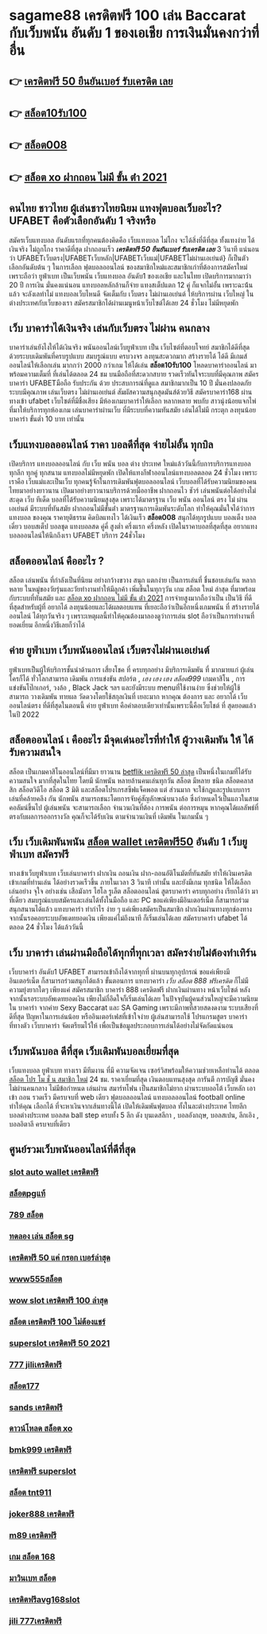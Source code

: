 # sagame88 เครดิตฟรี 100 เล่น Baccarat กับเว็บพนัน อันดับ 1 ของเอเชีย การเงินมั่นคงกว่าที่อื่น

## 👉 [เครดิตฟรี 50 ยืนยันเบอร์ รับเครดิต เลย](https://ufa7777.ufax.win/)
## 👉 [สล็อต10รับ100](https://ufa7777.ufax.win/)
## 👉 [สล็อต008](https://ufabetpgufa.ufax.win/)
## 👉 [สล็อต xo ฝากถอน ไม่มี ขั้น ต่ํา 2021](https://ufabetpgufa.ufax.win/)

## คนไทย ชาวไทย ผู้เล่นชาวไทยนิยม แทงฟุตบอลเว็บอะไร? UFABET คือตัวเลือกอันดับ 1 จริงหรือ

สมัครเว็บแทงบอล อันดับแรกที่ทุกคนต้องคิดคือ เว็บแทงบอล ไม่โกง  จะได้สิ่งที่ดีที่สุด ทั้งแทงง่าย ได้เงินจริง ไม่ถูกโกง ราคาดีที่สุด ฝากถอนเร็ว ***เครดิตฟรี 50 ยืนยันเบอร์ รับเครดิต เลย*** 3 วินาที  แน่นอนว่า UFABETเว็บตรง|UFABETเว็บหลัก|UFABETเว็บแม่|UFABETไม่ผ่านเอเย่นต์}   ก็เป็นตัวเลือกอันดับต้น ๆ ในการเลือก ฟุตบอลออนไลน์ ของสมาชิกใหม่และสมาชิกเก่าที่ต้องการสมัครใหม่ เพราะถือว่า ยูฟ่าเบท เป็นเว็บพนัน เว็บแทงบอล อันดับ1 ของเอเชีย และในไทย เปิดบริการมากมาว่า 20 ปี การเงิน มั่นคงแน่นอน แทงบอลหลักล้านก็จ่าย แทงสเต็ปแตก 12  คู่ ก็แจกไม่อั้น เพราะฉะน้้นแล้ว จะลังเลทำไม่ แทงบอลเว็บไหนดี จัดเต็มกับ เว็บตรง ไม่ผ่านเอเย่นต์ ให้บริการผ่าน เว็บใหญ่ ในต่างประเทศกับเว็บของเรา สมัครสมาชิกได้ผ่านเมนูหน้าเว็บไซต์ได้เลย 24 ชั่วโมง ไม่มีหยุดพัก


## เว็บ บาคาร่าได้เงินจริง เล่นกับเว็บตรง ไม่ผ่าน คนกลาง 

บาคาร่าเล่นยังไงให้ได้เงินจริง พนันออนไลน์เว็บยูฟ่าเบท เป็น เว็บไซต์ที่ตอบโจทย์  สมาชิกได้ดีที่สุด ด้วยระบบเดิมพันที่ครบรูปแบบ สมบรูณ์แบบ ครบวงจร ลงทุนสะดวกมาก  สร้างรายได้ ได้ดี มีเกมส์ออนไลน์ให้เลือกเล่น มากกว่า 2000 กว่าเกม ให้ได้เล่น **สล็อต10รับ100** โหลดบาคาร่าออนไลน์ มาพร้อมความเต็มที่  ที่เล่นได้ตลอด 24 ชม บนมือถือที่สะดวกสบาย รวดเร็วทันใจระบบที่มีคุณภาพ สมัครบาคาร่า UFABETมือถือ รับประกัน ด้วย ประสบการณ์ที่ดูแล  สมาชิกมากเป็น 10 ปี มั่นคงปลอดภัย ระบบมีคุณภาพ เล่นเว็บตรง ไม่ผ่านเอเย่นต์ สัมผัสความสนุกสุดมันส์ด้วยวิธี สมัครบาคาร่า168 ผ่าน ทางเข้า ufabet  เว็บไซต์ที่มีชื่อเสียง มีห้องเกมบาคาร่าให้เลือก หลากหลาย พบกับ สาวนุ่งน้อยแจกไพ่  ที่มาให้บริการทุกห้องเกม เล่นบาคาร่าผ่านเว็บ ที่มีระบบที่ความทันสมัย เล่นได้ไม่มี กระตุก  ลงทุนน้อย บาคาร่า ขั้นต่ำ 10 บาท เท่านั้น


## เว็บแทงบอลออนไลน์ ราคา บอลดีที่สุด  จ่ายไม่อั้น ทุกบิล

เปิดบริการ แทงบอลออนไลน์ กับ เว็บ พนัน บอล ต่าง ประเทศ
ใหม่แล้ววันนี้กับการบริการแทงบอล ทุกลีก ทุกคู่ ทุกสนาม แทงบอลไม่มีหยุดพัก เปิดให้แทงกีฬาออนไลน์แทงบอลตลอด 24 ชั่วโมง เพราะเราคือ เว็บแม่และเป็นเว็บ  ทุกคนรู้จักในการเดิมพันฟุตบอลออนไลน์ เว็บบอลที่ได้รับความนิยมของคนไทยมาอย่างยาวนาน เปิดมาอย่างยาวนานบริการด้วยมืออาชีพ ฝากถอนไว ชัวร์ เล่นพนันต่อได้อย่างไม่สะดุด เว็บ ทีเด็ด บอลที่ได้รับความนิยมสูงสุด เพราะได้มาตรฐาน เว็บ พนัน ออนไลน์ ตรง ไม่ ผ่าน เอเย่นต์ มีระบบที่ทันสมัย ฝากถอนไม่มีขั้นต่ํา มาตรฐานการเดิมพันระดับโลก ทำให้คุณมั่นใจได้ว่าการแทงบอล ของคุณ ราคายุติธรรม  คิดบิลแทงไว ได้เงินเร็ว **สล็อต008**  สนุกได้ทุกรูปแบบ บอลเต็ง บอลเดี่ยว บอบสเต็ป บอลชุด แทงบอลสด คู่คี่ สูงต่ำ ครึ่งแรก ครึ่งหลัง เปิดในราคาบอลที่สุดที่สุด อยากแทงบอลออนไลน์ให้นึกถึงเรา UFABET บริการ 24ชั่วโมง 


## สล็อตออนไลน์ คืออะไร ?

สล็อต   เล่นพนัน ที่กำลังเป็นที่นิยม อย่างกว้างขวาง สนุก  แตกง่าย  เป็นการเล่นที่ ชื่นชอบเล่นกัน หลากหลาย ในหมู่ของวัยรุ่นและวัยทำงานทำให้มีลูกค้า เพิ่มขึ้นในทุกๆวัน  เกม สล็อต ใหม่ ล่าสุด ที่มาพร้อมกับระบบที่ทันสมัย และ [สล็อต xo ฝากถอน ไม่มี ขั้น ต่ํา 2021](https://ufa7777.ufax.win/) การจ่ายสูงมากถือว่าเป็น เป็นวิธี ที่ดีที่สุดสำหรับผู้ที่ อยากได้ ลงทุนน้อยและได้ผลตอบแทน ที่เยอะถือว่าเป็นอีกหนึ่งเกมพนัน ที่ สร้างรายได้ ออนไลน์ ได้ทุกวันจริง ๆ เพราะเหตุผลนี้ทำให้คุณต้องมาลองดูว่าการเล่น slot ถือว่าเป็นการทำงานที่ ยอดเยี่ยม อีกหนึ่งวิธีเลยก็ว่าได้

## ค่าย ยูฟ่าเบท เว็บพนันออนไลน์  เว็บตรงไม่ผ่านเอเย่นต์   

ยูฟ่าเบทเป็นผู้ให้บริการชั้นนำด้านการ เสี่ยงโชค ที่ ครบทุกอย่าง มีบริการเดิมพัน ที่ มากมายแก่ ผู้เล่น  ใครก็ได้ ทั่วโลกสามารถ  เดิมพัน การแข่งขัน สปอร์ต , *เฮง เฮง เฮง สล็อต999* เกมคาสิโน , การแข่งขันโป๊กเกอร์,  วงล้อ ,  Black Jack ฯลฯ และยังมีระบบ  menuที่ใช้งานง่าย ซึ่งช่วยให้ผู้ใช้ สามารถ วางเดิมพัน ทายผล วัดดวงโดยใช้สกุลเงินที่ เยอะมาก หากคุณ ต้องการ  และ  อยากได้   เว็บออนไลน์ตรง  ที่ดีที่สุดในตอนนี้ ค่าย  ยูฟ่าเบท  คือคำตอบเดียวเท่านั้นเพราะนี้คือเว็บไชต์ ที่  สุดยอดแล้วในปี 2022

##  สล็อตออนไลน์ เ คืออะไร มีจุดเด่นอะไรที่ทำให้ ผู้วางเดิมพัน ให้ ได้รับความสนใจ 

สล็อต เป็นเกมคาสิโนออนไลน์ที่มีมา ยาวนาน [betflik เครดิตฟรี 50 ล่าสุด](https://ufabetpgufa.ufax.win/) เป็นหนึ่งในเกมที่ได้รับความสนใจ มากที่สุดในไทย โดยมี นักพนัน หลายล้านคนเล่นทุกวัน สล็อต มีหลาย ชนิด  สล็อตคลาสสิก สล็อตวิดีโอ สล็อต 3 มิติ และสล็อตโปรเกรสซีฟแจ็คพอต แต่ ส่วนมาก จะใช้กฎและรูปแบบการเล่นที่คล้ายคลึง กัน  นักพนัน สามารถชนะโดยการจับคู่สัญลักษณ์บนวงล้อ ซึ่งกำหนดไว้เป็นแถวในสามคอลัมน์ขึ้นไป  ผู้เล่นพนัน จะสามารถเลือก จำนวนเงินที่ต้อง การพนัน ต่อการหมุน หากคุณได้ผลลัพธ์ที่ตรงกับผลการออกรางวัล คุณก็จะได้รับเงิน ตามจำนวนเงินที่ เดิมพัน ในเกมนั้น ๆ


## เว็บ เว็บเดิมพันพนัน [สล็อต wallet เครดิตฟรี50](https://ufa7777.ufax.win/) อันดับ 1  เว็บยูฟ่าเบท สมัครฟรี

ทางเข้าเว็บยูฟ่าเบท  เว็บเล่นบาคาร่า ฝากเงิน ถอนเงิน  ฝาก-ถอนอัติโนมัตที่ทันสมัย ทำให้เงินเครดิต เข้าเกมที่ท่านเล่น ได้อย่างรวดเร็วขึ้น ภายในเวลา  3 วินาที  เท่านั้น และยังมีเกม ทุกชนิด ให้ได้เลือกเล่นอย่าง จุใจ   อย่างเช่น เสือมังกร ไฮโล รูเล็ต สล็อตออนไลน์ สูตรบาคาร่า ครบทุกอย่าง เรียกได้ว่า มาที่เดียว  สมบรูณ์แบบสมัครและเล่นได้ทั้งในมือถือ และ PC ขอแค่เพียงมีอินเตอร์เน็ต ก็สามารถร่วมสนุกสนานได้แล้ว แทงบาคาร่า  ทำกำไร ง่าย ๆ แค่เพียงสมัครเป็นสมาชิก ฝากเงินผ่านทางทุกช่องทาง จากนั้นรอคอยระบบอัพเดทยอดเงิน เพียงแค่ไม่ถึงนาที ก็เริ่มเล่นได้เลย สมัครบาคาร่า ufabet ได้ตลอด 24 ชั่วโมง ได้แล้ววันนี้ 


## เว็บ บาคาร่า เล่นผ่านมือถือได้ทุกที่ทุกเวลา สมัครง่ายไม่ต้องทำเทิร์น

 เว็บบาคาร่า อันดับ1 UFABET สามารถเข้าถึงได้จากทุกที่ ผ่านบนทุกอุปกรณ์ ขอแค่เพียงมีอินเตอร์เน็ต ก็สามารถร่วมสนุกได้แล้ว ขั้นตอนการ  แทงบาคาร่า *เว็บ สล็อต 888 ฟรีเครดิต* ก็ไม่มีความยุ่งยากใดๆ เพียงแค่ สมัครสมาชิก บาคาร่า 888 เครดิตฟรี ฝากเงินผ่านทาง หน้าเว็บไซต์ หลังจากนั้นรอระบบอัพเดทยอดเงิน เพียงไม่กี่อึดใจก็เริ่มเล่นได้เลย ในปัจจุบันผู้คนส่วนใหญ่จะมีความนิยมใน บาคาร่า จากค่าย Sexy Baccarat และ SA Gaming เพราะมีภาพที่สวยสดงดงาม ระบบเสียงที่ดีที่สุด ปัญหาในการเล่นน้อย หรืออินเตอร์เฟสที่เข้าใจง่าย ผู้เล่นสามารถใช้ โปรแกรมสูตร บาคาร่า ที่ทางตัว เว็บบาคาร่า จัดเตรียมไว้ให้ เพื่อเป็นข้อมูลประกอบการเล่นได้อย่างไม่จัดกัดแน่นอน 


## เว็บพนันบอล ดีที่สุด เว็บเดิมพันบอลเยี่ยมที่สุด

เว็บแทงบอล  ยูฟ่าเบท  ทางเรา มีทีมงาน  ที่มี ความจัดเจน เซอร์วิสพร้อมให้ความช่วยเหลือท่านได้  ตลอด [สล็อต โปร โม ชั่ น สมาชิก ใหม่](https://ufabetpgufa.ufax.win/) 24 ชม.  ราคาเยี่ยมที่สุด   เงินตอบแทนสุงสุด  การันตี   การบัญชี  มั่นคง  ไม่ผ่านคนกลาง   ไม่มีข้อกำหนด   เล่นผ่าน สมาร์ทโฟน   เป็นสมาชิกไม่ยาก ผ่านระบบออโต้  เว็บหลัก   เอาเข้า ถอน  รวดเร็ว  มีครบจบที่ web  เดียว ฟุตบอลออนไลน์ แทงบอลออนไลน์ football online ทำให้คุณ เลือกได้ ที่จะหาเงินจากเส้นทางนี้ได้ เปิดให้เดิมพันฟุตบอล  ทั้งในละต่างประเทศ  ไทยลีก บอลต่างประเทศ บอลสด  ball step ครบทั้ง 5 ลีก ดัง บุนเดสลีกา ,  บอลอังกฤษ,  บอลสเปน, ลีกเอิง ,  บอลอิตาลี ครบจบที่เดียว

## ศูนย์รวมเว็บพนันออนไลน์ที่ดีที่สุด

### [slot auto wallet เครดิตฟรี](https://atom.io/themes/สมัคร%20ufabet%20pg%20สล็อต%20ฝาก%2050%20รับ%20100%20008%20สล็อต%20สล็อตเว็บตรง%20แตกหนัก%20100%)
### [สล็อตpgแท้](https://atom.io/themes/สมัคร%20ufabet%20pg%20สล็อต%20pp%20008%20สล็อต%20สล็อตเว็บตรง%20แตกหนัก%20100%)
### [789 สล็อต](https://atom.io/themes/สมัคร%20ufabet%20pg%20ambbet%2088เครดิตฟรี%20008%20สล็อต%20สล็อตเว็บตรง%20แตกหนัก%20100%)
### [ทดลอง เล่น สล็อต sg](https://atom.io/themes/สมัคร%20ufabet%20pg%20สล็อตpk%20008%20สล็อต%20สล็อตเว็บตรง%20แตกหนัก%20100%)
### [เครดิตฟรี 50 แค่ กรอก เบอร์ล่าสุด](https://atom.io/themes/สมัคร%20ufabet%20pg%20superslot%20666%20เครดิตฟรี%2050%20ยืนยันเบอร์%20008%20สล็อต%20สล็อตเว็บตรง%20แตกหนัก%20100%)
### [www555สล็อต](https://atom.io/themes/สมัคร%20ufabet%20pg%20gclub%20เครดิตฟรี%20ถอนได้%202020%20008%20สล็อต%20สล็อตเว็บตรง%20แตกหนัก%20100%)
### [wow slot เครดิตฟรี 100 ล่าสุด](https://atom.io/themes/สมัคร%20ufabet%20pg%20สล็อต%20pk%20008%20สล็อต%20สล็อตเว็บตรง%20แตกหนัก%20100%)
### [สล็อต เครดิตฟรี 100 ไม่ต้องแชร์](https://atom.io/themes/สมัคร%20ufabet%20pg%20สล็อต%20555%20008%20สล็อต%20สล็อตเว็บตรง%20แตกหนัก%20100%)
### [superslot เครดิตฟรี 50 2021](https://atom.io/themes/สมัคร%20ufabet%20pg%20sagame1688%20เครดิตฟรี%20008%20สล็อต%20สล็อตเว็บตรง%20แตกหนัก%20100%)
### [777 jiliเครดิตฟรี](https://atom.io/themes/สมัคร%20ufabet%20pg%20ufa888%20เครดิตฟรี%20008%20สล็อต%20สล็อตเว็บตรง%20แตกหนัก%20100%)
### [สล็อต177](https://atom.io/themes/สมัคร%20ufabet%20pg%20aba%20สล็อต%20008%20สล็อต%20สล็อตเว็บตรง%20แตกหนัก%20100%)
### [sands เครดิตฟรี](https://atom.io/themes/สมัคร%20ufabet%20pg%20เครดิตฟรี50ถอนได้300ล่าสุด%20008%20สล็อต%20สล็อตเว็บตรง%20แตกหนัก%20100%)
### [ดาวน์โหลด สล็อต xo](https://atom.io/themes/สมัคร%20ufabet%20pg%20superslot%20888%20เครดิตฟรี%2030%20ยืนยันเบอร์%20008%20สล็อต%20สล็อตเว็บตรง%20แตกหนัก%20100%)
### [bmk999 เครดิตฟรี](https://atom.io/themes/สมัคร%20ufabet%20pg%20สล็อตjoker%20008%20สล็อต%20สล็อตเว็บตรง%20แตกหนัก%20100%)
### [เครดิตฟรี superslot](https://atom.io/themes/สมัคร%20ufabet%20pg%20fullslot%20เครดิตฟรี%2050%20บาท%20008%20สล็อต%20สล็อตเว็บตรง%20แตกหนัก%20100%)
### [สล็อต tnt911](https://atom.io/themes/สมัคร%20ufabet%20pg%20สล็อต%20xo%20ฝาก-ถอน%20ขั้นต่ำ%201%20บาท%20008%20สล็อต%20สล็อตเว็บตรง%20แตกหนัก%20100%)
### [joker888 เครดิตฟรี](https://atom.io/themes/สมัคร%20ufabet%20pg%20เครดิตฟรี%20ทั้งหมด%20008%20สล็อต%20สล็อตเว็บตรง%20แตกหนัก%20100%)
### [m89 เครดิตฟรี](https://atom.io/themes/สมัคร%20ufabet%20pg%20สล็อต%20เกมส์%20ไหน%20ดี%20โบนัส%20แตก%20บ่อย%20008%20สล็อต%20สล็อตเว็บตรง%20แตกหนัก%20100%)
### [เกม สล็อต 168](https://atom.io/themes/สมัคร%20ufabet%20pg%20pg%20slot%20เครดิตฟรี%2050%20บาท%20008%20สล็อต%20สล็อตเว็บตรง%20แตกหนัก%20100%)
### [มาวินเบท สล็อต](https://atom.io/themes/สมัคร%20ufabet%20pg%20superslot%20888%20เครดิตฟรี%2030%20ยืนยันเบอร์%20008%20สล็อต%20สล็อตเว็บตรง%20แตกหนัก%20100%)
### [เครดิตฟรีavg168slot](https://atom.io/themes/สมัคร%20ufabet%20pg%20lucky666%20เครดิตฟรี%20008%20สล็อต%20สล็อตเว็บตรง%20แตกหนัก%20100%)
### [jili 777เครดิตฟรี](https://atom.io/themes/สมัคร%20ufabet%20pg%20superslot%20เครดิตฟรี%202021%20008%20สล็อต%20สล็อตเว็บตรง%20แตกหนัก%20100%)